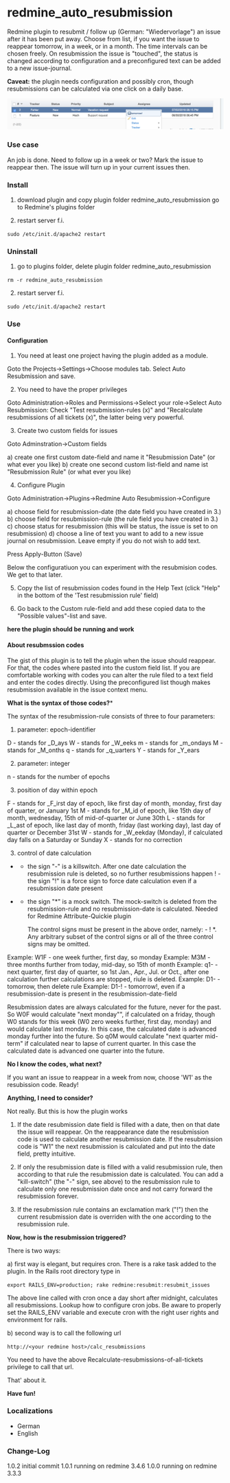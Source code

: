 # redmine_auto_resubmission

Redmine plugin to resubmit / follow up (German: "Wiedervorlage") an issue after it has been put away. Choose from list, if you want the issue to reappear tomorrow, in a week, or in a month. The time intervals can be chosen freely. On resubmission the issue is "touched", the status is changed according to configuration and a preconfigured text can be added to a new issue-journal.

**Caveat:** the plugin needs configuration and possibly cron, though resubmissions can be calculated via one click on a daily base.

![PNG that represents a quick overview](/doc/Overview.png)

### Use case

An job is done. Need to follow up in a week or two? Mark the issue to reappear then. The issue will turn up in your current issues then.

### Install

1. download plugin and copy plugin folder redmine_auto_resubmission go to Redmine's plugins folder 

2. restart server f.i.

`sudo /etc/init.d/apache2 restart`

### Uninstall

1. go to plugins folder, delete plugin folder redmine_auto_resubmission

`rm -r redmine_auto_resubmission`

2. restart server f.i.

`sudo /etc/init.d/apache2 restart`

### Use

#### Configuration

1. You need at least one project having the plugin added as a module. 

Goto the Projects->Settings->Choose modules tab. Select Auto Resubmission and save.

2. You need to have the proper privileges

Goto Administration->Roles and Permissions->Select your role->Select Auto Resubmission: Check "Test resubmission-rules (x)" and "Recalculate resubmissions of all tickets (x)", the latter being very powerful.

3. Create two custom fields for issues

Goto Adminstration->Custom fields

a) create one first custom date-field and name it "Resubmission Date" (or what ever you like) 
b) create one second custom list-field and name ist "Resubmission Rule" (or what ever you like) 

4. Configure Plugin

Goto Administration->Plugins->Redmine Auto Resubmission->Configure

a) choose field for resubmission-date (the date field you have created in 3.)
b) choose field for resubmission-rule (the rule field you have created in 3.)
c) choose status for resubmission (this will be status, the issue is set to on resubmission)
d) choose a line of text you want to add to a new issue journal on resubmission. Leave empty if you do not wish to add text.

Press Apply-Button (Save)

Below the configuratiuon you can experiment with the resubmision codes. We get to that later.

5. Copy the list of resubmission codes found in the Help Text (click "Help" in the bottom of the 'Test resubmission rule' field)

6. Go back to the Custom rule-field and add these copied data to the "Possible values"-list and save.

**here the plugin should be running and work**

#### About resubmssion codes

The gist of this plugin is to tell the plugin when the issue should reappear. For that, the codes where pasted into the custom field list. If you are comfortable working with codes you can alter the rule filed to a text field and enter the codes directly. Using the preconfigured list though makes resubmission available in the issue context menu.

**What is the syntax of those codes?***

The syntax of the resubmission-rule consists of three to four parameters:
1. parameter: epoch-identifier

 D - stands for _D_ays
 W - stands for _W_eeks
 m - stands for _m_ondays
 M - stands for _M_onths
 q - stands for _q_uarters
 Y - stands for _Y_ears

2. parameter: integer

 n - stands for the number of epochs
 
3. position of day within epoch 

 F - stands for _F_irst day of epoch, like first day of month, monday, first day of 
     quarter, or January 1st
 M - stands for _M_id of epoch, like 15th day of month, wednesday, 15th of 
     mid-of-quarter or June 30th
 L - stands for _L_ast of epoch, like last day of month, friday (last working day),
     last day of quarter or December 31st
 W - stands for _W_eekday (Monday), if calculated day falls on a Saturday or Sunday
 X - stands for no correction

3. control of date calculation

 - - the sign "-" is a killswitch. After one date calculation the resubmission rule is 
     deleted, so no further resubmissions happen
 ! - the sign "!" is a force sign to force date calculation even if a resubmission date
     present
 * - the sign "*" is a mock switch. The mock-switch is deleted from the resubmission-rule
     and no resubmission-date is calculated. Needed for Redmine Attribute-Quickie plugin
     
     The control signs must be present in the above order, namely: - ! *. Any arbitrary
     subset of the control signs or all of the three control signs may be omitted.
     
Example: W1F - one week further, first day, so monday 
Example: M3M - three months further from today, mid-day, so 15th of month
Example: q1- - next quarter, first day of quarter, so 1st Jan., Apr., Jul. or Oct., after
               one calculation further calculations are stopped, riule is deleted.
Example: D1- - tomorrow, then delete rule 
Example: D1-! - tomorrow!, even if a resubmission-date is present in the 
               resubmission-date-field
               
Resubmission dates are always calculated for the future, never for the past. 
So W0F would calculate "next monday"", if calculated on a friday, though W0 stands for 
this week (W0 zero weeks further, first day, monday) and would calculate last monday. 
In this case, the calculated date is advanced monday further into the future.
So q0M would calculate "next quarter mid-term" if calculated near to lapse of current 
quarter. In this case the calculated date is advanced one quarter into the future.

**No I know the codes, what next?**

If you want an issue to reappear in a week from now, choose 'W1' as the resubission code. Ready! 

**Anything, I need to consider?**

Not really. But this is how the plugin works

1. If the date resubmission date field is filled with a date, then on that date the issue will reappear. On the reappearance date the resubmission code is used to calculate another resubmission date. If the resubmission code is "W1" the next resubmission is calculated and put into the date field, pretty intuitive.

2. If only the resubmission date is filled with a valid resubmission rule, then according to that rule the resubmission date is calculated. You can add a "kill-switch" (the "-" sign, see above) to the resubmission rule to calculate only one resubmission date once and not carry forward the resubmission forever.

3. If the resubmission rule contains an exclamation mark ("!") then the current resubmission date is overriden with the one according to the resubmission rule.

**Now, how is the resubmission triggered?**

There is two ways: 

a) first way is elegant, but requires cron. There is a rake task added to the plugin. In the Rails root directory type in

`export RAILS_ENV=production; rake redmine:resubmit:resubmit_issues`

The above line called with cron once a day short after midnight, calculates all resubmissions. Lookup how to configure cron jobs. Be aware to properly set the RAILS_ENV variable and execute cron with the right user rights and environment for rails.

b) second way is to call the following url 

`http://<your redmine host>/calc_resubmissions`

You need to have the above Recalculate-resubmissions-of-all-tickets privilege to call that url.

That' about it.

**Have fun!**

### Localizations

* German
* English

### Change-Log

1.0.2 initial commit 
1.0.1 running on redmine 3.4.6
1.0.0 running on redmine 3.3.3
